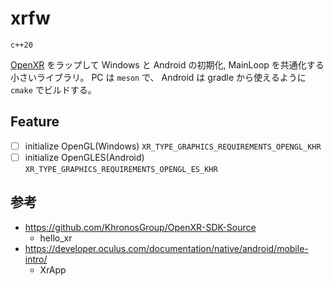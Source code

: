 # xrfw

`c++20`

[OpenXR](https://www.khronos.org/openxr/) をラップして Windows と Android の初期化, MainLoop を共通化する小さいライブラリ。
PC は `meson` で、 Android は gradle から使えるように `cmake` でビルドする。

## Feature

* [ ] initialize OpenGL(Windows) `XR_TYPE_GRAPHICS_REQUIREMENTS_OPENGL_KHR`
* [ ] initialize OpenGLES(Android) `XR_TYPE_GRAPHICS_REQUIREMENTS_OPENGL_ES_KHR`

## 参考

- https://github.com/KhronosGroup/OpenXR-SDK-Source
  - hello_xr
- https://developer.oculus.com/documentation/native/android/mobile-intro/
  - XrApp
